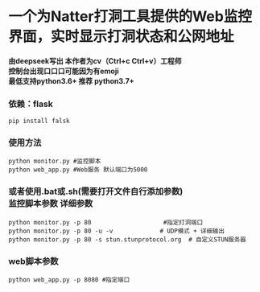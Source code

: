 <h1>一个为<a herf='https://github.com/MikeWang000000/Natter'>Natter</a>打洞工具提供的Web监控界面，实时显示打洞状态和公网地址</h1>
<h4>由deepseek写出 本作者为cv（Ctrl+c Ctrl+v）工程师 <br>
控制台出现口口口可能因为有emoji <br>
最低支持python3.6+ 推荐 python3.7+</h4>
<h3>依赖：flask</h3>

```
pip install falsk
```

<h3>使用方法</h3> 

```
python monitor.py #监控脚本 
python web_app.py #Web服务 默认端口为5000
```

<h3>或者使用.bat或.sh(需要打开文件自行添加参数)<br> 
监控脚本参数  <a herf='https://github.com/MikeWang000000/Natter/blob/master/docs/usage.md'>详细参数</a></h3> 

```
python monitor.py -p 80                    #指定打洞端口 
python monitor.py -p 80 -u -v             # UDP模式 + 详细输出
python monitor.py -p 80 -s stun.stunprotocol.org  # 自定义STUN服务器
```

<h3>web脚本参数</h3>

```
python web_app.py -p 8080 #指定端口
```
